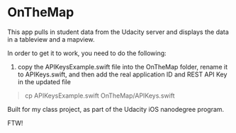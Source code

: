 # OnTheMap

This app pulls in student data from the Udacity server and displays the data in a tableview and a mapview. 

In order to get it to work, you need to do the following:

1. copy the APIKeysExample.swift file into the OnTheMap folder, rename it to APIKeys.swift, and then add the real application ID and REST API Key in the updated file

> cp APIKeysExample.swift OnTheMap/APIKeys.swift

Built for my class project, as part of the Udacity iOS nanodegree program.

FTW!
